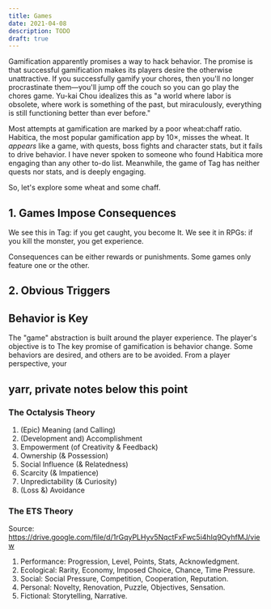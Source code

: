 ```yaml
---
title: Games
date: 2021-04-08
description: TODO
draft: true
---
```


Gamification apparently promises a way to hack behavior. The promise is that successful gamification makes its players desire the otherwise unattractive. If you successfully gamify your chores, then you'll no longer procrastinate them—you'll jump off the couch so you can go play the chores game. Yu-kai Chou idealizes this as "a world where labor is obsolete, where work is something of the past, but miraculously, everything is still functioning better than ever before."

Most attempts at gamification are marked by a poor wheat:chaff ratio. Habitica, the most popular gamification app by 10×, misses the wheat. It _appears_ like a game, with quests, boss fights and character stats, but it fails to drive behavior. I have never spoken to someone who found Habitica more engaging than any other to-do list. Meanwhile, the game of Tag has neither quests nor stats, and is deeply engaging.

So, let's explore some wheat and some chaff.

## 1. Games Impose Consequences

We see this in Tag: if you get caught, you become It. We see it in RPGs: if you kill the monster, you get experience.

Consequences can be either rewards or punishments. Some games only feature one or the other.

## 2. Obvious Triggers



## Behavior is Key

The "game" abstraction is built around the player experience. The player's objective is to 
The key promise of gamification is behavior change. Some behaviors are desired, and others are to be avoided. From a player perspective, your 

## yarr, private notes below this point

### The Octalysis Theory

1. (Epic) Meaning (and Calling)
2. (Development and) Accomplishment
3. Empowerment (of Creativity & Feedback)
4. Ownership (& Possession)
5. Social Influence (& Relatedness)
6. Scarcity (& Impatience)
7. Unpredictability (& Curiosity)
8. (Loss &) Avoidance

### The ETS Theory

Source: https://drive.google.com/file/d/1rGqyPLHyv5NqctFxFwc5i4hIq9OyhfMJ/view

1. Performance: Progression, Level, Points, Stats, Acknowledgment.
2. Ecological: Rarity, Economy, Imposed Choice, Chance, Time Pressure.
3. Social: Social Pressure, Competition, Cooperation, Reputation.
4. Personal: Novelty, Renovation, Puzzle, Objectives, Sensation.
5. Fictional: Storytelling, Narrative.
